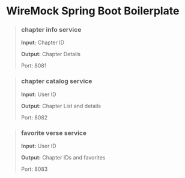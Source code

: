# WireMock Spring Boot Boilerplate



> ### chapter info service
> **Input:** Chapter ID
> 
> **Output:** Chapter Details
>
> Port: 8081

> ### chapter catalog service
> **Input:** User ID
>
> **Output:** Chapter List and details
>
> Port: 8082


> ### favorite verse service
> **Input:** User ID
> 
> **Output:** Chapter IDs and favorites
>
> Port: 8083